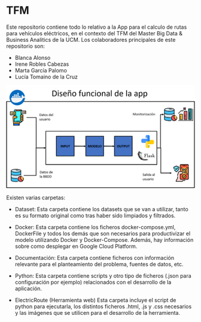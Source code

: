 # TFM

Este repositorio contiene todo lo relativo a la App para el calculo de rutas para vehículos eléctricos, en el contexto del TFM del Master Big Data & Business Analitics de la UCM.
Los colaboradores principales de este repositorio son:
- Blanca Alonso
- Irene Robles Cabezas
- Marta García Palomo
- Lucía Tomaino de la Cruz

![Diseño funcional de la app](Documentacion/PlanteamientoProblema/Disenofuncional.png)

Existen varias carpetas:
   - Dataset: Esta carpeta contiene los datasets que se van a utilizar, tanto es su formato original como tras haber sido limpiados y filtrados.

   - Docker: Esta carpeta contiene los ficheros docker-compose.yml, DockerFile y todos los demás que son necesarios para productivizar el modelo
			 utilizando Docker y Docker-Compose. Además, hay información sobre como desplegar en Google Cloud Platform.

   - Documentación: Esta carpeta contiene ficheros con información relevante para el planteamiento del problema, fuentes de datos, etc.

   - Python: Esta carpeta contiene scripts y otro tipo de ficheros (.json para configuración por ejemplo) relacionados con el desarrollo de la aplicación.

   - ElectricRoute (Herramienta web) Esta carpeta incluye el script de python para ejecutarla, los distintos ficheros .html, .js y .css necesarios y las imágenes que se utilicen para el desarrollo de la herramienta.

